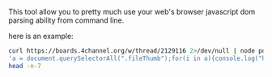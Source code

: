 This tool allow you to pretty much use your web's browser javascript dom parsing ability from command line.

here is an example:
```bash
curl https://boards.4channel.org/w/thread/2129116 2>/dev/null | node pdom.js \
'a = document.querySelectorAll(".fileThumb");for(i in a){console.log("https:"+a[i].href)}' |\
head -n-7
```
